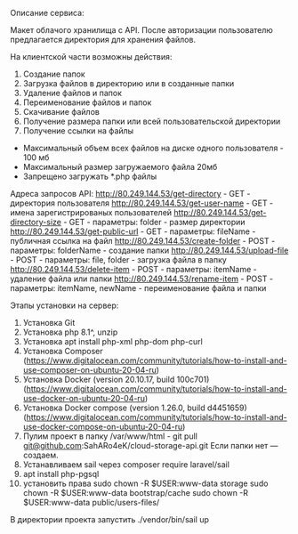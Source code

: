 Описание сервиса:

Макет облачого хранилища с API. После авторизации пользователю предлагается директория для хранения файлов.

На клиентской части возможны действия:
1. Создание папок
2. Загрузка файлов в директорию или в созданные папки
3. Удаление файлов и папок
4. Переименование файлов и папок
5. Скачивание файлов
6. Получение размера папки или всей пользовательской директории
7. Получение ссылки на файлы

- Максимальный объем всех файлов на диске одного пользователя - 100 мб
- Максимальный размер загружаемого файла 20мб
- Запрещено загружать *.php файлы

Адреса запросов API:
http://80.249.144.53/get-directory - GET - директория пользователя
http://80.249.144.53/get-user-name - GET - имена зарегистрированых пользователей
http://80.249.144.53/get-directory-size - GET - параметры: folder - размер директории
http://80.249.144.53/get-public-url - GET - параметры: fileName - публичная ссылка на файл
http://80.249.144.53/create-folder - POST - параметры: folderName - создание папки
http://80.249.144.53/upload-file - POST - параметры: file, folder - загрузка файла в папку
http://80.249.144.53/delete-item - POST - параметры: itemName - удаление файла или папки
http://80.249.144.53/rename-item - POST - параметры: itemName, newName - переименование файла и папки


Этапы установки на сервер:

1. Установка Git
2. Установка php 8.1^, unzip
3. Установка apt install php-xml php-dom php-curl
4. Установка Composer (https://www.digitalocean.com/community/tutorials/how-to-install-and-use-composer-on-ubuntu-20-04-ru)
5. Установка Docker (version 20.10.17, build 100c701) (https://www.digitalocean.com/community/tutorials/how-to-install-and-use-docker-on-ubuntu-20-04-ru)
6. Установка Docker compose (version 1.26.0, build d4451659) (https://www.digitalocean.com/community/tutorials/how-to-install-and-use-docker-compose-on-ubuntu-20-04-ru)
7. Пулим проект в папку /var/www/html - git pull git@github.com:SahARo4eK/cloud-storage-api.git   Если папки нет — создаем.
8. Устанавливаем sail через composer require laravel/sail
9. apt install php-pgsql
10. установить права
sudo chown -R $USER:www-data storage
sudo chown -R $USER:www-data bootstrap/cache
sudo chown -R $USER:www-data public/users-files/

В директории проекта запустить ./vendor/bin/sail up